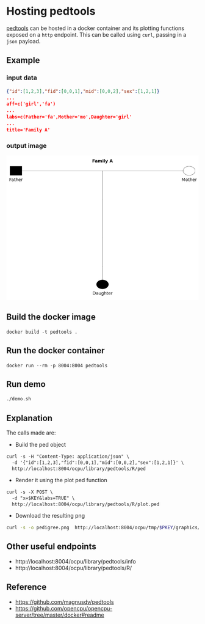 # Hosting pedtools

[pedtools](https://github.com/magnusdv/pedtools) can be hosted in a docker container and its plotting functions exposed on a `http` endpoint. 
This can be called using `curl`, passing in a `json` payload.

## Example 

### input data
```json
{"id":[1,2,3],"fid":[0,0,1],"mid":[0,0,2],"sex":[1,2,1]}
...
aff=c('girl','fa')
...
labs=c(Father='fa',Mother='mo',Daughter='girl'
...
title='Family A'
```
### output image
![Pedigree Example](./pedigree.png)

## Build the docker image
```shell
docker build -t pedtools .
```

## Run the docker container
```shell
docker run --rm -p 8004:8004 pedtools
```


## Run demo
```sh
./demo.sh
```

## Explanation 
The calls made are:

- Build the ped object
```
curl -s -H "Content-Type: application/json" \
  -d '{"id":[1,2,3],"fid":[0,0,1],"mid":[0,0,2],"sex":[1,2,1]}' \
  http://localhost:8004/ocpu/library/pedtools/R/ped
```

- Render it using the plot ped function
```
curl -s -X POST \
  -d "x=$KEY&labs=TRUE" \
  http://localhost:8004/ocpu/library/pedtools/R/plot.ped
```

- Download the resulting png
```sh
curl -s -o pedigree.png  http://localhost:8004/ocpu/tmp/$PKEY/graphics/1/png
```

## Other useful endpoints
- http://localhost:8004/ocpu/library/pedtools/info
- http://localhost:8004/ocpu/library/pedtools/R/


## Reference
- https://github.com/magnusdv/pedtools
- https://github.com/opencpu/opencpu-server/tree/master/docker#readme
